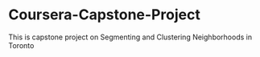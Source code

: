 # Coursera-Capstone-Project
This is capstone project on Segmenting and Clustering Neighborhoods in Toronto
